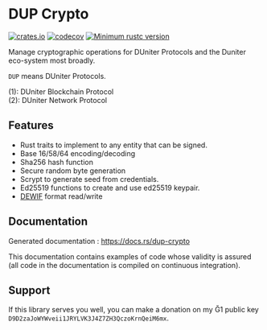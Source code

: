 # DUP Crypto

[![crates.io](https://img.shields.io/crates/v/dup-crypto.svg)](https://crates.io/crates/dup-crypto)
[![codecov](https://codecov.io/gh/duniter/dup-crypto-rs/branch/dev/graph/badge.svg)](https://codecov.io/gh/duniter/dup-crypto-rs)
[![Minimum rustc version](https://img.shields.io/badge/rustc-1.41.0+-yellow.svg)](https://github.com/rust-lang/rust/blob/master/RELEASES.md)

Manage cryptographic operations for DUniter Protocols and the Duniter eco-system most broadly.

`DUP` means DUniter Protocols.

(1): DUniter Blockchain Protocol  
(2): DUniter Network Protocol

## Features

* Rust traits to implement to any entity that can be signed.
* Base 16/58/64 encoding/decoding
* Sha256 hash function
* Secure random byte generation
* Scrypt to generate seed from credentials.
* Ed25519 functions to create and use ed25519 keypair.
* [DEWIF](https://git.duniter.org/nodes/common/doc/blob/dewif/rfc/0013_Duniter_Encrypted_Wallet_Import_Format.md) format read/write

## Documentation

Generated documentation : https://docs.rs/dup-crypto

This documentation contains examples of code whose validity is assured (all code in the documentation is compiled on continuous integration).

## Support

If this library serves you well, you can make a donation on my Ğ1 public key `D9D2zaJoWYWveii1JRYLVK3J4Z7ZH3QczoKrnQeiM6mx`.
